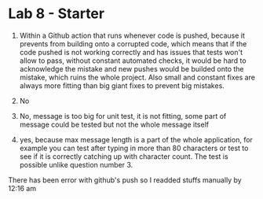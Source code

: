 # Lab 8 - Starter

1. Within a Github action that runs whenever code is pushed, because it prevents from building onto
a corrupted code, which means that if the code pushed is not working correctly and has issues that
tests won't allow to pass, without constant automated checks, it would be hard to acknowledge the
mistake and new pushes would be builded onto the mistake, which ruins the whole project. Also small
and constant fixes are always more fitting than big giant fixes to prevent big mistakes.

2. No

3. No, message is too big for unit test, it is not fitting, some part of message could be tested but not the whole message itself

4. yes, because max message length is a part of the whole application, for example you can test after typing in
more than 80 characters or test to see if it is correctly catching up with character count. The test is possible
unlike question number 3.

There has been error with github's push so I readded stuffs manually by 12:16 am 

